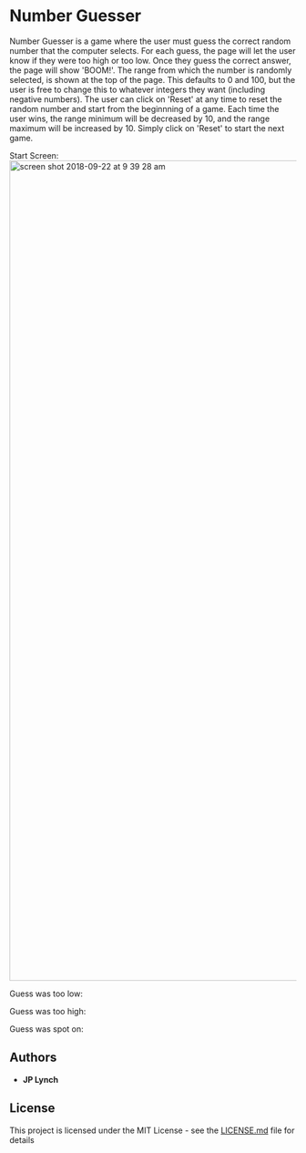 # Number Guesser

Number Guesser is a game where the user must guess the correct random number that the computer selects. For each guess, the page will let the user know if they were too high or too low.  Once they guess the correct answer, the page will show 'BOOM!'.
The range from which the number is randomly selected, is shown at the top of the page.  This defaults to 0 and 100, but the user is free to change this to whatever integers they want (including negative numbers).
The user can click on 'Reset' at any time to reset the random number and start from the beginnning of a game.  Each time the user wins, the range minimum will be decreased by 10, and the range maximum will be increased by 10.  Simply click on 'Reset' to start the next game.

Start Screen:
<img width="1440" alt="screen shot 2018-09-22 at 9 39 28 am" src="https://user-images.githubusercontent.com/32905782/45918935-71733380-be4b-11e8-80de-22571ee3cf98.png">

Guess was too low:

Guess was too high:

Guess was spot on:


## Authors

* **JP Lynch**

## License

This project is licensed under the MIT License - see the [LICENSE.md](LICENSE.md) file for details
